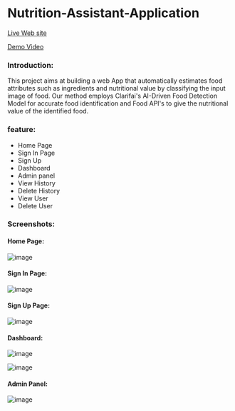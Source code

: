 Nutrition-Assistant-Application
================================

[Live Web site](http://159.122.186.196:32008/)

[Demo Video](https://youtu.be/M3W8Lk93D18)


### Introduction: 
This project aims at building a web App that automatically estimates food attributes such as ingredients and nutritional value by classifying the input image of food.  Our method employs Clarifai's AI-Driven Food Detection Model for accurate food identification and Food API's to give the nutritional value of the identified food.

### feature:
* Home Page
* Sign In Page
* Sign Up
* Dashboard
* Admin panel
* View History
* Delete History
* View User
* Delete User

### Screenshots: 

#### Home Page: 
![image](https://github.com/IBM-EPBL/IBM-Project-31904-1660206317/blob/master/Final%20Deliverables/Screenshot/Home%20Screen.png?raw=true)

#### Sign In Page: 
![image](https://github.com/IBM-EPBL/IBM-Project-31904-1660206317/blob/master/Final%20Deliverables/Screenshot/Sign%20In.png?raw=true)

#### Sign Up Page: 
![image](https://github.com/IBM-EPBL/IBM-Project-31904-1660206317/blob/master/Final%20Deliverables/Screenshot/Sign%20Up.png?raw=true)

#### Dashboard: 
![image](https://github.com/IBM-EPBL/IBM-Project-31904-1660206317/blob/master/Final%20Deliverables/Screenshot/Dashboard.png?raw=true)

![image](https://github.com/IBM-EPBL/IBM-Project-31904-1660206317/blob/master/Final%20Deliverables/Screenshot/Result.png?raw=true)

#### Admin Panel: 
![image](https://github.com/IBM-EPBL/IBM-Project-31904-1660206317/blob/master/Final%20Deliverables/Screenshot/Admin%20Panal.png?raw=true)
